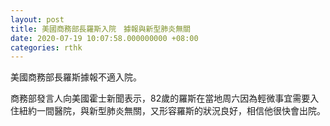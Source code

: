```yaml
---
layout: post
title: 美國商務部長羅斯入院　據報與新型肺炎無關
date: 2020-07-19 10:07:58.000000000 +08:00
categories: rthk
---
```


美國商務部長羅斯據報不適入院。

商務部發言人向美國霍士新聞表示，82歲的羅斯在當地周六因為輕微事宜需要入住紐約一間醫院，與新型肺炎無關，又形容羅斯的狀況良好，相信他很快會出院。
